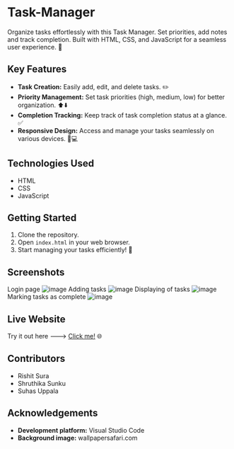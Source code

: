 # Task-Manager
Organize tasks effortlessly with this Task Manager. Set priorities, add notes and track completion. Built with HTML, CSS, and JavaScript for a seamless user experience. 🚀

## Key Features
- **Task Creation:** Easily add, edit, and delete tasks. ✏️
- **Priority Management:** Set task priorities (high, medium, low) for better organization. ⬆️⬇️
- **Completion Tracking:** Keep track of task completion status at a glance. ✅
- **Responsive Design:** Access and manage your tasks seamlessly on various devices. 📱💻

## Technologies Used
- HTML
- CSS
- JavaScript

## Getting Started
1. Clone the repository.
2. Open `index.html` in your web browser.
3. Start managing your tasks efficiently! 🎉

## Screenshots
Login page
![image](https://github.com/rishitsura/Task-Manager/assets/115737321/38f9514a-b125-4786-91c2-976d35bf1dc3)
Adding tasks
![image](https://github.com/rishitsura/Task-Manager/assets/115737321/9da4ceee-d7f8-438a-88f7-80902705223f)
Displaying of tasks
![image](https://github.com/rishitsura/Task-Manager/assets/115737321/79c1a104-1697-44e0-b179-367015b18b81)
Marking tasks as complete
![image](https://github.com/rishitsura/Task-Manager/assets/115737321/747d923b-60c8-4058-9c6e-0c4f61a15909)

## Live Website
Try it out here ---> [Click me!](https://rishitsura.github.io/Task-Manager/) 🌐

## Contributors
- Rishit Sura
- Shruthika Sunku
- Suhas Uppala

## Acknowledgements
- **Development platform:** Visual Studio Code
- **Background image:** wallpapersafari.com


